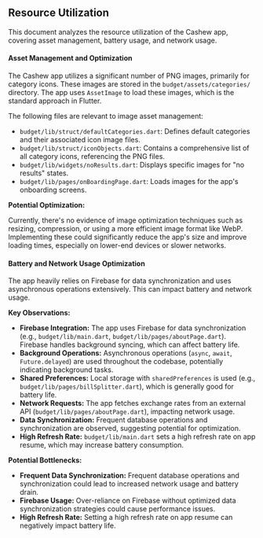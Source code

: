 ## Resource Utilization

This document analyzes the resource utilization of the Cashew app, covering asset management, battery usage, and network usage.

#### Asset Management and Optimization

The Cashew app utilizes a significant number of PNG images, primarily for category icons. These images are stored in the `budget/assets/categories/` directory.  The app uses `AssetImage` to load these images, which is the standard approach in Flutter.

The following files are relevant to image asset management:

- `budget/lib/struct/defaultCategories.dart`: Defines default categories and their associated icon image files.
- `budget/lib/struct/iconObjects.dart`: Contains a comprehensive list of all category icons, referencing the PNG files.
- `budget/lib/widgets/noResults.dart`:  Displays specific images for "no results" states.
- `budget/lib/pages/onBoardingPage.dart`: Loads images for the app's onboarding screens.

**Potential Optimization:**

Currently, there's no evidence of image optimization techniques such as resizing, compression, or using a more efficient image format like WebP. Implementing these could significantly reduce the app's size and improve loading times, especially on lower-end devices or slower networks.

#### Battery and Network Usage Optimization

The app heavily relies on Firebase for data synchronization and uses asynchronous operations extensively. This can impact battery and network usage.

**Key Observations:**

-   **Firebase Integration:** The app uses Firebase for data synchronization (e.g., `budget/lib/main.dart`, `budget/lib/pages/aboutPage.dart`). Firebase handles background syncing, which can affect battery life.
-   **Background Operations:** Asynchronous operations (`async`, `await`, `Future.delayed`) are used throughout the codebase, potentially indicating background tasks.
-   **Shared Preferences:** Local storage with `sharedPreferences` is used (e.g., `budget/lib/pages/billSplitter.dart`), which is generally good for battery life.
-   **Network Requests:** The app fetches exchange rates from an external API (`budget/lib/pages/aboutPage.dart`), impacting network usage.
-   **Data Synchronization:** Frequent database operations and synchronization are observed, suggesting potential for optimization.
-  **High Refresh Rate:** `budget/lib/main.dart` sets a high refresh rate on app resume, which may increase battery consumption.

**Potential Bottlenecks:**

-   **Frequent Data Synchronization:** Frequent database operations and synchronization could lead to increased network usage and battery drain.
-   **Firebase Usage:** Over-reliance on Firebase without optimized data synchronization strategies could cause performance issues.
-   **High Refresh Rate:** Setting a high refresh rate on app resume can negatively impact battery life.